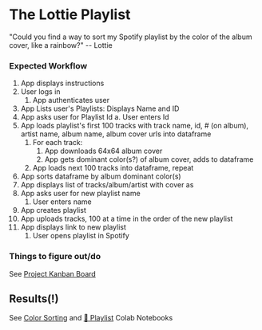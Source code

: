 # The Lottie Playlist
 "Could you find a way to sort my Spotify playlist by the color of the album cover, like a rainbow?" -- Lottie

### Expected Workflow
1. App displays instructions
1. User logs in
    1. App authenticates user
1. App Lists user's Playlists: Displays Name and ID
1. App asks user for Playlist Id
    a. User enters Id
1. App loads playlist's first 100 tracks with track name, id, # (on album), artist name, album name, album cover urls into dataframe
    1. For each track: 
        1. App downloads 64x64 album cover
        1. App gets dominant color(s?) of album cover, adds to dataframe
    1. App loads next 100 tracks into dataframe, repeat
1. App sorts dataframe by album dominant color(s)
1. App displays list of tracks/album/artist with cover as 
1. App asks user for new playlist name
    1. User enters name
1. App creates playlist
1. App uploads tracks, 100 at a time in the order of the new playlist
1. App displays link to new playlist
    1. User opens playlist in Spotify


### Things to figure out/do
See [Project Kanban Board](https://github.com/users/oaustegard/projects/2)

## Results(!)

See [Color Sorting](https://colab.research.google.com/drive/1s1hMtukMIRjDmGApmSHvUSr_rnbC2tA7#scrollTo=Ehy6s_Z_8CXz) and [🌈 Playlist](https://colab.research.google.com/drive/1gXRzjjXaY0-zDXoggZs49jmIIxr9NLAX?usp=sharing#scrollTo=nZwzuKawZqw8) Colab Notebooks
